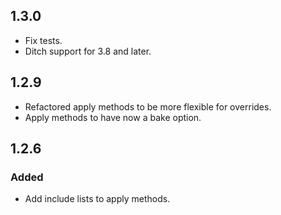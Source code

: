 ## 1.3.0
- Fix tests.
- Ditch support for 3.8 and later.

## 1.2.9
- Refactored apply methods to be more flexible for overrides.
- Apply methods to have now a bake option.

## 1.2.6
### Added
- Add include lists to apply methods.
